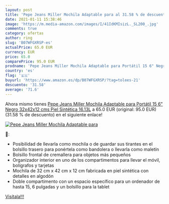 ```yaml
---
layout: post
title: 'Pepe Jeans Miller Mochila Adaptable para al 31.58 % de descuento'
date: 2021-01-11 15:38:46
image: 'https://m.media-amazon.com/images/I/41IdKMIsizL._SL200_.jpg'
comments: true
category: ofertas
author: ring
slug: 'B07WFGXRSP-es'
actualPrice: 65.0 EUR
currency: EUR
price: 65.0
comparePrice: 95.0 EUR
prodname: 'Pepe Jeans Miller Mochila Adaptable para Portátil 15 6" Negro 32x42x12 cms Piel Sintética 16.13L'
country: 'es'
flag: '🇪🇸'
buyurl: 'https://www.amazon.es/dp/B07WFGXRSP/?tag=tolees-21'
descuento: '31.58'
average: '71.6'
---
```


Ahora mismo tienes [Pepe Jeans Miller Mochila Adaptable para Portátil 15 6" Negro 32x42x12 cms Piel Sintética 16.13L](https://www.amazon.es/dp/B07WFGXRSP/?tag=tolees-21) a 65.0 EUR (original: 95.0 EUR) (31.58 %  de descuento) en el siguiente enlace!

[![Pepe Jeans Miller Mochila Adaptable para](https://m.media-amazon.com/images/I/41IdKMIsizL._SL200_.jpg)](https://www.amazon.es/dp/B07WFGXRSP/?tag=tolees-21)

🔎:

- Posibilidad de llevarla como mochila o de guardar sus tirantes en el bolsillo trasero para ponértela como bandolera o llevarla como maletín
- Bolsillo frontal de cremallera para objetos más pequeños
- Organizador interior en uno de los compartimentos para llevar el móvil, bolígrafos y tarjetas
- Mochila de 32 cm x 42 cm x 12 cm fabricada en piel sintética con detalles en algodón
- Doble compartimento con un espacio específico para un ordenador de hasta 15, 6 pulgadas y un bolsillo para la tablet

[Visítala!!!](https://www.amazon.es/dp/B07WFGXRSP/?tag=tolees-21)
